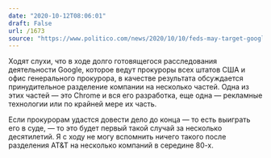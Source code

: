 ```yaml
---
date: "2020-10-12T08:06:01"
draft: False
url: /1673
source: "https://www.politico.com/news/2020/10/10/feds-may-target-googles-chrome-browser-for-breakup-428468"
---
```


Ходят слухи, что в ходе долго готовящегося расследования деятельности Google, которое ведут прокуроры всех штатов США и офис генерального прокурора, в качестве результата обсуждается принудительное разделение компании на несколько частей. Одна из этих частей — это Chrome и вся его разработка, еще одна — рекламные технологии или по крайней мере их часть. 

Если прокурорам удастся довести дело до конца — то есть выиграть его в суде, — то это будет первый такой случай за несколько десятилетий. Я с ходу не могу вспомнить ничего такого после разделения AT&T на несколько компаний в середине 80-х.
